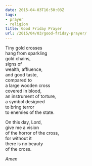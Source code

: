 ```yaml
---
date: 2015-04-03T16:50:03Z
tags:
- prayer
- religion
title: Good Friday Prayer
url: /2015/04/03/good-friday-prayer/
---
```


Tiny gold crosses  
hang from sparkling  
gold chains,  
signs of  
wealth, affluence,  
and good taste,  
compared to   
a large wooden cross  
covered in blood,  
an instrument of torture,  
a symbol designed  
to bring terror  
to enemies of the state.

On this day, Lord,  
give me a vision  
of the horror of the cross,  
for without it  
there is no beauty  
of the cross.

*Amen*
